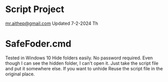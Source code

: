 # Script Project
mr.aithep@gmail.com Updated 7-2-2024 Th

# SafeFoder.cmd
Tested in Windows 10
Hide folders easily. No password required.
Even though I can see the hidden folder, I can't open it.
Just take the script file and put it somewhere else.
If you want to unhide Reuse the script file in the original place.
